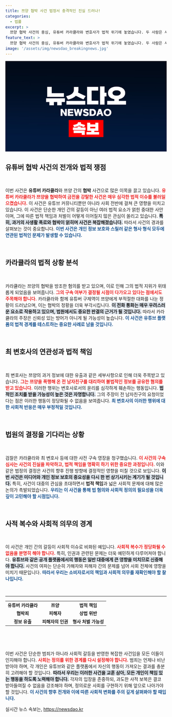 ```yaml
---
title: 쯔양 협박 사건 법정서 충격적인 진실 드러나!
categories:
  - 법률
excerpt: >
  쯔양 협박 사건의 중심, 유튜버 카라큘라와 변호사가 법적 위기에 놓였습니다. 두 사람은 사적 제재와 협박으로 수천만 원을 챙긴 혐의를 받고 있으며, 오늘 밤 구속 여부가 결정됩니다. 사건의 전말을 낱낱이 파헤칩니다!
feature_text: >
  쯔양 협박 사건의 중심, 유튜버 카라큘라와 변호사가 법적 위기에 놓였습니다. 두 사람은 사적 제재와 협박으로 수천만 원을 챙긴 혐의를 받고 있으며, 오늘 밤 구속 여부가 결정됩니다. 사건의 전말을 낱낱이 파헤칩니다!
image: '/assets/img/newsdao_breakingnews.jpg'
---
```


<p><img src="/assets/img/newsdao_breakingnews.jpg" alt="implanttips 속보" /></p>

<h2 data-ke-size="size26">유튜버 협박 사건의 전개와 법적 쟁점</h2>

<p data-ke-size="size16">&nbsp;</p>

<p>이번 사건은 <strong>유튜버 카라큘라</strong>와 쯔양 간의 <strong>협박</strong> 사건으로 많은 이목을 끌고 있습니다. <b><span style="color: #ee2323;">유튜버 카라큘라가 쯔양을 협박하여 금전을 강탈한 사건은 매우 심각한 법적 이슈를 불러일으켰습니다.</span></b> 이 사건은 유튜브 커뮤니티뿐만 아니라 사회 전반에 걸쳐 큰 영향을 미치고 있습니다. 이 사건은 단순한 개인 간의 갈등이 아닌 여러 법적 요소가 얽힌 중대한 사안이며, 그에 따른 법적 책임과 처벌이 어떻게 이어질지 많은 관심이 쏠리고 있습니다. <b><span style="background-color: #21538527;">특히, 과거의 사생활 폭로와 협박이 얽히며 사건은 복잡해졌습니다.</span></b> 따라서 사건의 경과를 살펴보는 것이 중요합니다. <b><span style="color: #1a5490;">이번 사건은 개인 정보 보호와 스릴러 같은 형사 형식 모두에 연관된 법적인 문제가 발생할 수 있습니다.</span></b></p>

<p data-ke-size="size16">&nbsp;</p>

<h2 data-ke-size="size26">카라큘라의 법적 상황 분석</h2>

<p data-ke-size="size16">&nbsp;</p>

<p>카라큘라는 쯔양의 협박을 방조한 혐의를 받고 있으며, 이로 인해 그의 법적 지위가 위태롭게 되었음을 보여줍니다. <b><span style="color: #ee2323;">그의 구속 여부가 결정될 시점이 다가오고 있다는 점에서도 주목해야 합니다.</span></b> 카라큘라와 함께 유튜버 구제역이 쯔양에게 부적절한 대화를 나눈 정황이 드러났으며, 이는 협박의 정황을 더욱 부각시킵니다. <b><span style="background-color: #21538527;">이 전화 통화는 매우 우려스러운 요소로 작용하고 있으며, 법원에서도 중요한 판결의 근거가 될 것입니다.</span></b> 따라서 카라큘라의 주장은 신뢰성 있는 방어가 아니게 될 가능성이 높습니다. <b><span style="color: #1a5490;">이 사건은 유튜브 플랫폼의 법적 경계를 테스트하는 중요한 사례로 남을 것입니다.</span></b></p>

<p data-ke-size="size16">&nbsp;</p>

<h2 data-ke-size="size26">최 변호사의 연관성과 법적 책임</h2>

<p data-ke-size="size16">&nbsp;</p>

<p>최 변호사는 쯔양의 과거 정보에 대한 유출과 같은 세부사항으로 인해 더욱 주목받고 있습니다. <b><span style="color: #ee2323;">그는 쯔양을 폭행해 온 전 남자친구를 대리하여 불법적인 정보를 공유한 혐의를 받고 있습니다.</span></b> 이러한 행위는 변호사로서의 윤리를 심각하게 훼손하는 행동입니다. <b><span style="background-color: #21538527;">법적인 조치를 받을 가능성이 높은 것은 자명합니다.</span></b> 그의 주장이 전 남자친구의 요청이었다는 점은 이러한 행동이 정당화될 수 없음을 보여줍니다. <b><span style="color: #1a5490;">최 변호사의 이러한 행위에 대한 사회적 반응은 매우 부정적일 것입니다.</span></b></p>

<p data-ke-size="size16">&nbsp;</p>

<h2 data-ke-size="size26">법원의 결정을 기다리는 상황</h2>

<p data-ke-size="size16">&nbsp;</p>

<p>검찰은 카라큘라와 최 변호사 등에 대한 사전 구속 영장을 청구했습니다. <b><span style="color: #ee2323;">이 사건의 구속 심사는 사건의 진실을 파악하고, 법적 책임을 명확히 하기 위한 중요한 과정입니다.</span></b> 이와 같은 법정의 결정은 사건의 향후 진행 방향에 결정적인 영향을 미칠 것으로 보입니다. <b><span style="background-color: #21538527;">이번 사건은 미디어와 개인 정보 보호의 중요성을 다시 한 번 상기시키는 계기가 될 것입니다.</span></b> 특히, 사건이 대중의 관심을 초대하면서 <strong>법적 책임</strong>과 넓은 사회적 문제에 대해 많은 논의가 촉발되었습니다. <b><span style="color: #1a5490;">우리는 이 사건을 통해 법 혐의와 사회적 정의의 필요성을 더욱 깊이 고민해야 할 시점입니다.</span></b></p>

<p data-ke-size="size16">&nbsp;</p>

<h2 data-ke-size="size26">사적 복수와 사회적 의무의 경계</h2>

<p data-ke-size="size16">&nbsp;</p>

<p>이 사건은 개인 간의 갈등이 사회적 이슈로 비화된 예입니다. <b><span style="color: #ee2323;">사회적 복수가 정당화될 수 없음을 분명히 해야 합니다.</span></b> 특히, 인권과 관련된 문제는 더욱 예민하게 다루어져야 합니다. <b><span style="background-color: #21538527;">유튜브와 같은 공개 플랫폼에서의 행동은 일반 대중에게 큰 영향을 미치므로 신중해야 합니다.</span></b> 사건의 여파는 단순히 가해자와 피해자 간의 문제를 넘어 사회 전체에 영향을 미치기 때문입니다. <b><span style="color: #1a5490;">따라서 우리는 소비자로서의 책임과 사회적 의무를 재확인해야 할 찰나입니다.</span></b></p>

<p data-ke-size="size16">&nbsp;</p>

<p><!-- 이 아래는 기존에 선이 있는 부분입니다 -->
<hr></p>

<table style="width: 100%;">
    <tr>
        <td style="text-align: center; height: 17px;"><b>유튜버 카라큘라</b></td>
        <td style="text-align: center; height: 17px;"><b>쯔양</b></td>
        <td style="text-align: center; height: 17px;"><b>법적 책임</b></td>
    </tr>
    <tr>
        <td style="text-align: center; height: 17px;"><b>협박죄</b></td>
        <td style="text-align: center; height: 17px;"><b>피해자</b></td>
        <td style="text-align: center; height: 17px;"><b>상법 위반</b></td>
    </tr>
    <tr>
        <td style="text-align: center; height: 17px;"><b>정보 유출</b></td>
        <td style="text-align: center; height: 17px;"><b>피해자의 인권</b></td>
        <td style="text-align: center; height: 17px;"><b>형사 처벌 가능성</b></td>
    </tr>
</table>

<p data-ke-size="size16">&nbsp;</p>

<p data-ke-size="size16">&nbsp;</p>

<p>이번 사건은 단순한 범죄가 아니라 사회적 갈등을 반영한 복잡한 사건임을 모든 이들이 인지해야 합니다. <b><span style="color: #ee2323;">사회는 정의를 위한 경계를 다시 설정해야 합니다.</span></b> 범죄는 언제나 비난받아야 하며, 각 개인은 유튜브와 같은 플랫폼에서 자신의 행동이 가져오는 결과를 충분히 고려해야 할 것입니다. <b><span style="background-color: #21538527;">따라서 우리는 이러한 사건을 교훈 삼아, 모든 개인이 책임 있는 행동을 하도록 노력해야 합니다.</span></b> 각자의 입장을 존중하되, 과도한 사적 보복은 결코 받아들여질 수 없음을 강조해야 하며, 정의로운 사회를 구현하기 위해 앞으로 나아가야 할 것입니다. <b><span style="color: #1a5490;">이 사건의 향후 전개와 이에 따른 사회적 변화를 주의 깊게 살펴봐야 할 때입니다.</span></b></p>
실시간 뉴스 속보는, <a href="https://newsdao.kr" rel="dofollow">https://newsdao.kr</a>


